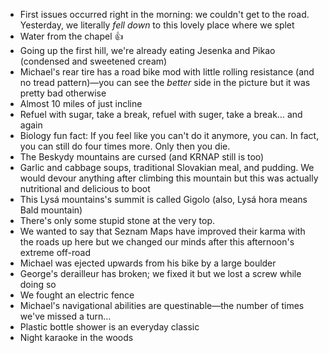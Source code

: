 - First issues occurred right in the morning: we couldn't get to the road. Yesterday, we literally _fell down_ to this lovely place where we splet
- Water from the chapel 👍
- Going up the first hill, we're already eating Jesenka and Pikao (condensed and sweetened cream)
- Michael's rear tire has a road bike mod with little rolling resistance (and no tread pattern)—you can see the _better_ side in the picture but it was pretty bad otherwise
- Almost 10 miles of just incline
- Refuel with sugar, take a break, refuel with suger, take a break… and again
- Biology fun fact: If you feel like you can't do it anymore, you can. In fact, you can still do four times more. Only then you die.
- The Beskydy mountains are cursed (and KRNAP still is too)
- Garlic and cabbage soups, traditional Slovakian meal, and pudding. We would devour anything after climbing this mountain but this was actually nutritional and delicious to boot
- This Lysá mountains's summit is called Gigolo (also, Lysá hora means Bald mountain)
- There's only some stupid stone at the very top.
- We wanted to say that Seznam Maps have improved their karma with the roads up here but we changed our minds after this afternoon's extreme off-road
- Michael was ejected upwards from his bike by a large boulder
- George's derailleur has broken; we fixed it but we lost a screw while doing so
- We fought an electric fence
- Michael's navigational abilities are questinable—the number of times we've missed a turn…
- Plastic bottle shower is an everyday classic
- Night karaoke in the woods
